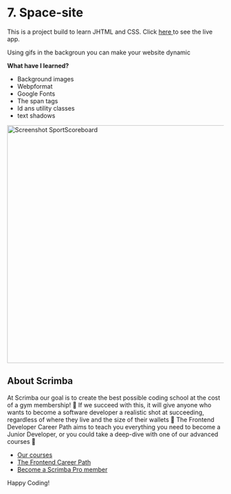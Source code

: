 # 7. Space-site

This is a project build to learn JHTML and CSS. 
Click <a href=""> here </a>to see the live app.

Using gifs in the backgroun you can make your website dynamic


<b>What have I learned?</b>
<ul>
  <li>Background images</li>
  <li>Webpformat</li>
    <li>Google Fonts</li>
  <li>The span tags</li>
    <li>Id ans utility classes</li>
    <li> text shadows</li>

</ul>
<img width="553" alt="Screenshot SportScoreboard" src="/Users/zoepiper/Documents/Front-end/Space-site/image/Screenshot Space-site.png">


## About Scrimba

At Scrimba our goal is to create the best possible coding school at the cost of a gym membership! 💜
If we succeed with this, it will give anyone who wants to become a software developer a realistic shot at succeeding, regardless of where they live and the size of their wallets 🎉
The Frontend Developer Career Path aims to teach you everything you need to become a Junior Developer, or you could take a deep-dive with one of our advanced courses 🚀

- [Our courses](https://scrimba.com/allcourses)
- [The Frontend Career Path](https://scrimba.com/learn/frontend)
- [Become a Scrimba Pro member](https://scrimba.com/pricing)

Happy Coding!
